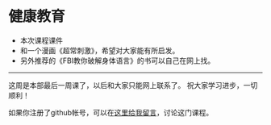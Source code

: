 健康教育
=========

* 本次课程课件
* 和一个漫画《超常刺激》，希望对大家能有所启发。
* 另外推荐的《FBI教你破解身体语言》的书可以自己在网上找。

--------------------------

这周是本部最后一周课了，以后和大家只能网上联系了。
祝大家学习进步，一切顺利！

如果你注册了github帐号，可以在[这里给我留言](https://github.com/doctorjxd/Health/issues)，讨论这门课程。

